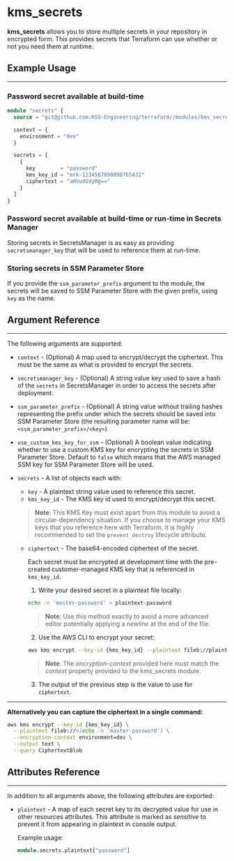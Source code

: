 # kms_secrets

**kms_secrets** allows you to store multiple secrets in your repository in encrypted form. This provides secrets that Terraform can use whether or not you need them at runtime.

## Example Usage

---

### Password secret available at build-time

```terraform
module "secrets" {
  source = "git@github.com:RSS-Engineering/terraform//modules/kms_secrets?ref={commit}"

  context = {
    environment = "dev"
  }

  secrets = [
    {
      key        = "password"
      kms_key_id = "mrk-1234567890098765432"
      ciphertext = "aHVudGVyMg=="
    }
  ]
}
```

### Password secret available at build-time or run-time in Secrets Manager

Storing secrets in SecretsManager is as easy as providing `secretsmanager_key` that will be used to reference them at run-time.

### Storing secrets in SSM Parameter Store

If you provide the `ssm_parameter_prefix` argument to the module, the secrets will be saved to SSM Parameter Store with the given prefix, using `key` as the name.

## Argument Reference

---

The following arguments are supported:

- `context` - (Optional) A map used to encrypt/decrypt the ciphertext. This must be the same as what is provided to encrypt the secrets.
- `secretsmanager_key` - (Optional) A string value key used to save a hash of the `secrets` in SecretsManager in order to access the secrets after deployment.
- `ssm_parameter_prefix` - (Optional) A string value without trailing hashes representing the prefix under which the secrets should be saved into SSM Parameter Store (the resulting parameter name will be: `<ssm_parameter_prefix>/<key>`)
- `use_custom_kms_key_for_ssm` - (Optional) A boolean value indicating whether to use a custom KMS key for encrypting the secrets in SSM Parameter Store. Default to `false` which means that the AWS managed SSM key for SSM Parameter Store will be used.
- `secrets` - A list of objects each with:

  - `key` - A plaintext string value used to reference this secret.
  - `kms_key_id` - The KMS key id used to encrypt/decrypt this secret.

  > **Note**: This KMS Key must exist apart from this module to avoid a circular-dependency situation. If you choose to manage your KMS keys that you reference here with Terraform, it is highly recommended to set the `prevent_destroy` lifecycle attribute.

  - `ciphertext` - The base64-encoded ciphertext of the secret.

    Each secret must be encrypted at development time with the pre-created customer-managed KMS key that is referenced in `kms_key_id`.

    1. Write your desired secret in a plaintext file locally:

    ```bash
    echo -n 'master-password' > plaintext-password
    ```

    > **Note**: Use this method exactly to avoid a more advanced editor potentially applying a _newline_ at the end of the file.

    2. Use the AWS CLI to encrypt your secret:

    ```bash
    aws kms encrypt --key-id {kms_key_id} --plaintext fileb://plaintext-password --encryption-context environment=dev --output text --query CiphertextBlob
    ```

    > **Note**: The _encryption-context_ provided here must match the _context_ property provided to the kms_secrets module.

    3. The output of the previous step is the value to use for `ciphertext`.

---
**Alternatively you can capture the ciphertext in a single command:**
    
```bash
aws kms encrypt --key-id {kms_key_id} \
  --plaintext fileb://<(echo -n 'master-password') \
  --encryption-context environment=dev \
  --output text \
  --query CiphertextBlob
```  

## Attributes Reference

---

In addition to all arguments above, the following attributes are exported:

- `plaintext` - A map of each secret key to its decrypted value for use in other resources attributes. This attribute is marked as _sensitive_ to prevent it from appearing in plaintext in console output.

  Example usage:

  ```terraform
  module.secrets.plaintext["password"]
  ```
